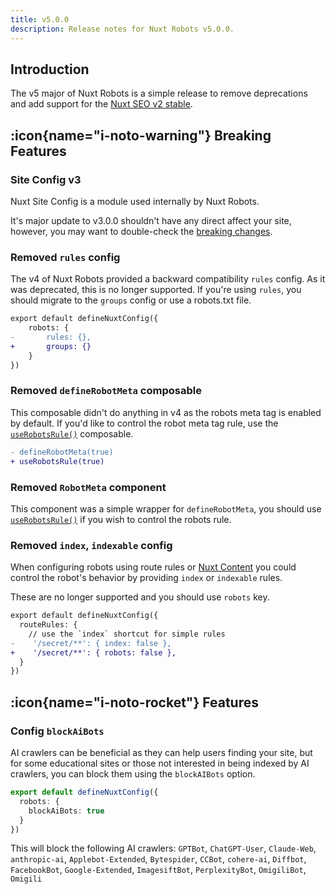 ```yaml
---
title: v5.0.0
description: Release notes for Nuxt Robots v5.0.0.
---
```


## Introduction

The v5 major of Nuxt Robots is a simple release to remove deprecations and add support for the [Nuxt SEO v2 stable](/announcement).

## :icon{name="i-noto-warning"} Breaking Features

### Site Config v3

Nuxt Site Config is a module used internally by Nuxt Robots. 

It's major update to v3.0.0 shouldn't have any direct affect your site, however, you may want to double-check
the [breaking changes](https://github.com/harlan-zw/nuxt-site-config/releases/tag/v3.0.0).

### Removed `rules` config

The v4 of Nuxt Robots provided a backward compatibility `rules` config. As it was deprecated, this is no longer supported. If you're using `rules`, you should migrate to the `groups` config or use a robots.txt file.

```diff
export default defineNuxtConfig({
	robots: {
-    	rules: {},
+    	groups: {}
	}
})
```

### Removed `defineRobotMeta` composable

This composable didn't do anything in v4 as the robots meta tag is enabled by default. If you'd like to control the robot meta tag rule, use the [`useRobotsRule()`](/docs/robots/api/use-robots-rule) composable.

```diff
- defineRobotMeta(true)
+ useRobotsRule(true)
```

### Removed `RobotMeta` component

This component was a simple wrapper for `defineRobotMeta`, you should use [`useRobotsRule()`](/docs/robots/api/use-robots-rule) if you wish to control the robots rule.

### Removed `index`, `indexable` config

When configuring robots using route rules or [Nuxt Content](/docs/robots/guides/content) you could control the robot's behavior by providing `index` or `indexable` rules.

These are no longer supported and you should use `robots` key.

```diff
export default defineNuxtConfig({
  routeRules: {
    // use the `index` shortcut for simple rules
-    '/secret/**': { index: false },
+    '/secret/**': { robots: false },
  }
})
```


## :icon{name="i-noto-rocket"} Features

### Config `blockAiBots`

AI crawlers can be beneficial as they can help users finding your site, but for some educational sites or those not
interested in being indexed by AI crawlers, you can block them using the `blockAIBots` option.

```ts [nuxt.config.ts]
export default defineNuxtConfig({
  robots: {
    blockAiBots: true
  }
})
```

This will block the following AI crawlers: `GPTBot`, `ChatGPT-User`, `Claude-Web`, `anthropic-ai`, `Applebot-Extended`, `Bytespider`, `CCBot`, `cohere-ai`, `Diffbot`, `FacebookBot`, `Google-Extended`, `ImagesiftBot`, `PerplexityBot`, `OmigiliBot`, `Omigili`

